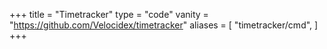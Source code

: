 +++
title = "Timetracker"
type = "code"
vanity = "https://github.com/Velocidex/timetracker"
aliases = [
    "timetracker/cmd",
]
+++